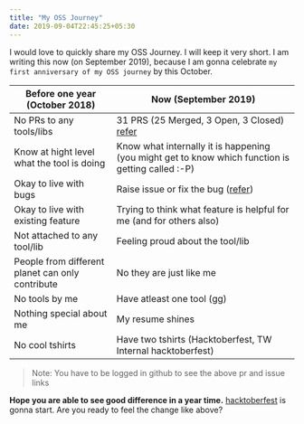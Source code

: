 ```yaml
---
title: "My OSS Journey"
date: 2019-09-04T22:45:25+05:30
---
```


I would love to quickly share my OSS Journey. I will keep it very short. I am writing this now (on September 2019), because I am gonna celebrate `my first anniversary of my OSS journey` by this October.

| Before one year (October 2018) | Now (September 2019) |
| ----- | ----- |
| No PRs to any tools/libs  | 31 PRS (25 Merged, 3 Open, 3 Closed) [refer](https://github.com/pulls?utf8=%E2%9C%93&q=is%3Apr+author%3Adineshba+archived%3Afalse+)  |
| Know at hight level what the tool is doing  | Know what internally it is happening (you might get to know which function is getting called :-P)  |
| Okay to live with bugs | Raise issue or fix the bug ([refer](https://github.com/issues?utf8=%E2%9C%93&q=is%3Aissue+author%3Adineshba+archived%3Afalse+)) |
| Okay to live with existing feature | Trying to think what feature is helpful for me (and for others also) |
| Not attached to any tool/lib | Feeling proud about the tool/lib |
| People from different planet can only contribute | No they are just like me |
| No tools by me | Have atleast one tool ([gg](https://github.com/thecasualcoder/gg)) |
| Nothing special about me | My resume shines |
| No cool tshirts | Have two tshirts (Hacktoberfest, TW Internal hacktoberfest) |

> Note: You have to be logged in github to see the above pr and issue links

**Hope you are able to see good difference in a year time.** [hacktoberfest](https://hacktoberfest.digitalocean.com/) is gonna start. Are you ready to feel the change like above?
